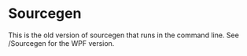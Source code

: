 # Sourcegen
This is the old version of sourcegen that runs in the command line.  See /Sourcegen for the WPF version.
